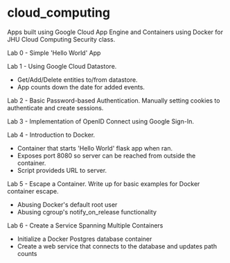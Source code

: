 # cloud_computing
Apps built using Google Cloud App Engine and Containers using Docker for JHU Cloud Computing Security class.

Lab 0 - Simple 'Hello World' App

Lab 1 - Using Google Cloud Datastore.  
* Get/Add/Delete entities to/from datastore.  
* App counts down the date for added events.

Lab 2 - Basic Password-based Authentication.  Manually setting cookies to authenticate and create sessions.

Lab 3 - Implementation of OpenID Connect using Google Sign-In.

Lab 4 - Introduction to Docker.  
* Container that starts 'Hello World' flask app when ran.  
* Exposes port 8080 so server can be reached from outside the container.  
* Script provideds URL to server.

Lab 5 - Escape a Container.  Write up for basic examples for Docker container escape.
* Abusing Docker's default root user
* Abusing cgroup's notify_on_release functionality

Lab 6 - Create a Service Spanning Multiple Containers
* Initialize a Docker Postgres database container
* Create a web service that connects to the database and updates path counts
